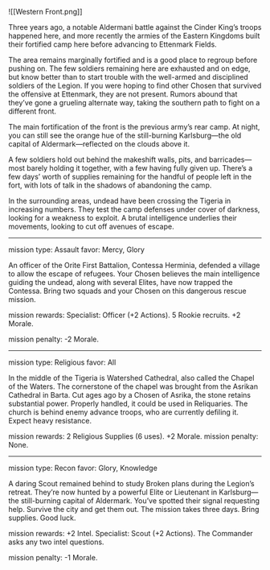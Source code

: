 ![[Western Front.png]]

Three years ago, a notable Aldermani battle against the Cinder King’s troops happened here, and more recently the armies of the Eastern Kingdoms built their fortified camp here before advancing to Ettenmark Fields.

The area remains marginally fortified and is a good place to regroup before pushing on. The few soldiers remaining here are exhausted and on edge, but know better than to start trouble with the well-armed and disciplined soldiers of the Legion. If you were hoping to find other Chosen that survived the offensive at Ettenmark, they are not present. Rumors abound that they’ve gone a grueling alternate way, taking the southern path to fight on a different front.

The main fortification of the front is the previous army’s rear camp. At night, you can still see the orange hue of the still-burning Karlsburg—the old capital of Aldermark—reflected on the clouds above it.

A few soldiers hold out behind the makeshift walls, pits, and barricades—most barely holding it together, with a few having fully given up. There’s a few days’ worth of supplies remaining for the handful of people left in the fort, with lots of talk in the shadows of abandoning the camp.

In the surrounding areas, undead have been crossing the Tigeria in increasing numbers. They test the camp defenses under cover of darkness, looking for a weakness to exploit. A brutal intelligence underlies their movements, looking to cut off avenues of escape.

---

mission type: Assault favor: Mercy, Glory

An officer of the Orite First Battalion, Contessa Herminia, defended a village to allow the escape of refugees. Your Chosen believes the main intelligence guiding the undead, along with several Elites, have now trapped the Contessa. Bring two squads and your Chosen on this dangerous rescue mission.

mission rewards: Specialist: Officer (+2 Actions). 5 Rookie recruits. +2 Morale.

mission penalty: -2 Morale.

---

mission type: Religious favor: All

In the middle of the Tigeria is Watershed Cathedral, also called the Chapel of the Waters. The cornerstone of the chapel was brought from the Asrikan Cathedral in Barta. Cut ages ago by a Chosen of Asrika, the stone retains substantial power. Properly handled, it could be used in Reliquaries. The church is behind enemy advance troops, who are currently defiling it. Expect heavy resistance.

mission rewards: 2 Religious Supplies (6 uses). +2 Morale. mission penalty: None.

---

mission type: Recon favor: Glory, Knowledge

A daring Scout remained behind to study Broken plans during the Legion’s retreat. They’re now hunted by a powerful Elite or Lieutenant in Karlsburg—the still-burning capital of Aldermark. You’ve spotted their signal requesting help. Survive the city and get them out. The mission takes three days. Bring supplies. Good luck.

mission rewards: +2 Intel. Specialist: Scout (+2 Actions). The Commander asks any two intel questions.

mission penalty: -1 Morale.